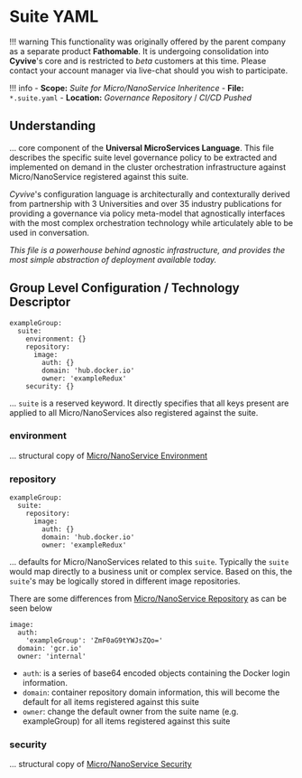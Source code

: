 # Suite YAML

!!! warning
    This functionality was originally offered by the parent company as a separate product **Fathomable**. It is undergoing consolidation into **Cyvive**'s core and is restricted to _beta_ customers at this time. Please contact your account manager via live-chat should you wish to participate.

!!! info
		- **Scope:** _Suite for Micro/NanoService Inheritence_
		- **File:** `*.suite.yaml`
		- **Location:** _Governance Repository_ / _CI/CD Pushed_

## Understanding

… core component of the **Universal MicroServices Language**. This file describes the specific suite level governance policy to be extracted and implemented on demand in the cluster orchestration infrastructure against Micro/NanoService registered against this suite.

_Cyvive_'s configuration language is architecturally and contexturally derived from partnership with 3 Universities and over 35 industry publications for providing a governance via policy meta-model that agnostically interfaces with the most complex orchestration technology while articulately able to be used in conversation.

_This file is a powerhouse behind agnostic infrastructure, and provides the most simple abstraction of deployment available today._

## Group Level Configuration / Technology Descriptor

```
exampleGroup:
  suite:
    environment: {}
    repository:
      image:
        auth: {}
        domain: 'hub.docker.io'
        owner: 'exampleRedux'
    security: {}
```

… `suite` is a reserved keyword. It directly specifies that all keys present are applied to all Micro/NanoServices also registered against the suite.

### environment

… structural copy of [Micro/NanoService Environment](./index.md#environment)

### repository

```
exampleGroup:
  suite:
    repository:
      image:
        auth: {}
        domain: 'hub.docker.io'
        owner: 'exampleRedux'
```

… defaults for Micro/NanoServices related to this `suite`. Typically the `suite` would map directly to a business unit or complex service. Based on this, the `suite`'s may be logically stored in different image repositories.

There are some differences from [Micro/NanoService Repository](./index.md#repository) as can be seen below
```
image:
  auth:
    'exampleGroup': 'ZmF0aG9tYWJsZQo='
  domain: 'gcr.io'
  owner: 'internal'
```

- `auth`: is a series of base64 encoded objects containing the Docker login information.
- `domain`: container repository domain information, this will become the default for all items registered against this suite
- `owner`: change the default owner from the suite name (e.g. exampleGroup) for all items registered against this suite

### security

… structural copy of [Micro/NanoService Security](./index.md#security)


